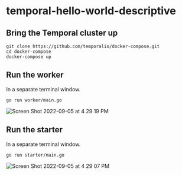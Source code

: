 # temporal-hello-world-descriptive

## Bring the Temporal cluster up
  ```
  git clone https://github.com/temporalio/docker-compose.git
  cd docker-compose
  docker-compose up
  ```

## Run the worker
In a separate terminal window.
```
go run worker/main.go
```

![Screen Shot 2022-09-05 at 4 29 19 PM](https://user-images.githubusercontent.com/43081882/188516291-23e8db5f-d330-4612-8623-283bb4f3e9bf.png)



## Run the starter
In a separate terminal window.
```
go run starter/main.go
```


![Screen Shot 2022-09-05 at 4 29 07 PM](https://user-images.githubusercontent.com/43081882/188516301-a1af47e0-9619-41ab-8d81-d8fe6d1daf7e.png)
